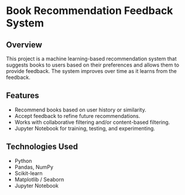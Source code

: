# Book Recommendation Feedback System

## Overview
This project is a machine learning-based recommendation system that suggests books to users based on their preferences and allows them to provide feedback. The system improves over time as it learns from the feedback.

## Features
- Recommend books based on user history or similarity.
- Accept feedback to refine future recommendations.
- Works with collaborative filtering and/or content-based filtering.
- Jupyter Notebook for training, testing, and experimenting.

## Technologies Used
- Python
- Pandas, NumPy
- Scikit-learn
- Matplotlib / Seaborn
- Jupyter Notebook
